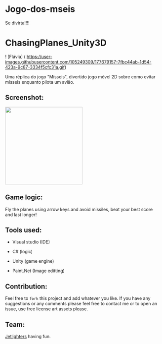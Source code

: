 # Jogo-dos-mseis
Se divirta!!!!

# ChasingPlanes_Unity3D



! [Flávia] ( https://user-images.githubusercontent.com/105249309/177679157-7fbc44ab-1d54-423a-9c87-3334f5cfc31a.gif) 

Uma réplica do jogo "Mísseis", divertido jogo móvel 2D sobre como evitar mísseis enquanto pilota um avião.

## Screenshot:

<img src="Assets/chasing planes GIF.gif" width ="250"/>

## Game logic:

Fly the planes using arrow keys and avoid missiles, beat your best score and last longer!

## Tools used:

* Visual studio (IDE)

* C# (logic)

* Unity (game engine)

* Paint.Net (Image editting)

## Contribution:

Feel free to `fork` this project and add whatever you like. If you have any suggestions or any comments please feel free to contact me or to open an issue, use free license art assets please.

## Team:

[Jetlighters](https://github.com/JetLightStudio) having fun.
